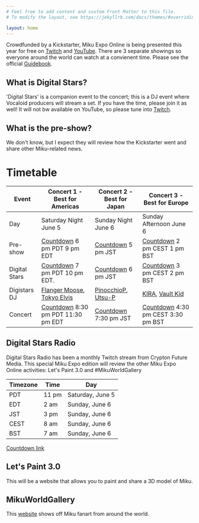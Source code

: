 ```yaml
---
# Feel free to add content and custom Front Matter to this file.
# To modify the layout, see https://jekyllrb.com/docs/themes/#overriding-theme-defaults

layout: home
---
```


Crowdfunded by a Kickstarter, Miku Expo Online is being presented this year for
free on [Twitch](https://www.twitch.tv/cfm_official) and
[YouTube](https://www.youtube.com/channel/UCJwGWV914kBlV4dKRn7AEFA). There are 3
separate showings so everyone around the world can watch at a convienent
time. Please see the official [Guidebook](https://mikuexpo.com/online2021/images/freepaper_en.pdf).

## What is Digital Stars?

'Digital Stars' is a companion event to the concert; this is a DJ event where
Vocaloid producers will stream a set. If you have the time, please join it as
well! It will not bw available on YouTube, so please tune into
[Twitch](https://www.twitch.tv/cfm_official).

## What is the pre-show?

We don't know, but I expect they will review how the Kickstarter went and share
other Miku-related news.

# Timetable

|Event|Concert 1 - Best for Americas|Concert 2 - Best for Japan|Concert 3 - Best for Europe|
|-----|-----------------------------|--------------------------|---------------------------|
|Day|Saturday Night June 5|Sunday Night June 6|Sunday Afternoon June 6|
|Pre-show|[Countdown](http://preshow.us.39music.rocks) 6 pm PDT 9 pm EDT|[Countdown](http://preshow.jp.39music.rocks) 5 pm JST|[Countdown](http://preshow.eu.39music.rocks) 2 pm CEST 1 pm BST|
|Digital Stars|[Countdown](http://digistars.us.39music.rocks) 7 pm PDT 10 pm EDT. |[Countdown](http://digistars.jp.39music.rocks) 6 pm JST|[Countdown](http://digistars.eu.39music.rocks) 3 pm CEST 2 pm BST|
|Digistars DJ|[Flanger Moose](https://twitter.com/FlangerMoose), [Tokyo Elvis](https://twitter.com/FrankFriend)|[PinocchioP](https://twitter.com/pinocchiop), [Utsu-P](https://twitter.com/asshole_wii)|[KIRA](https://twitter.com/kira_prod), [Vault Kid](https://twitter.com/iamVaultKid)|
|Concert|[Countdown](http://concert.us.39music.rocks) 8:30 pm PDT 11:30 pm EDT|[Countdown](http://concert.jp.39music.rocks) 7:30 pm JST|[Countdown](http://concert.eu.39music.rocks) 4:30 pm CEST 3:30 pm BST|

## Digital Stars Radio

Digital Stars Radio has been a monthly Twitch stream from Crypton Future
Media. This special Miku Expo edition will review the other Miku Expo Online
activities: Let's Paint 3.0 and #MikuWorldGallery

|Timezone|Time|Day|
|--------|----|---|
|PDT|11 pm|Saturday, June 5|
|EDT|2 am|Sunday, June 6|
|JST|3 pm|Sunday, June 6|
|CEST|8 am|Sunday, June 6|
|BST|7 am|Sunday, June 6|

[Countdown link](http://digistars.radio.39music.rocks)

## Let's Paint 3.0

This will be a website that allows you to paint and share a 3D model of Miku.

## MikuWorldGallery

This [website](https://paint.mikuexpo.com/MikuWorldGallery/) shows off Miku fanart from around the world.